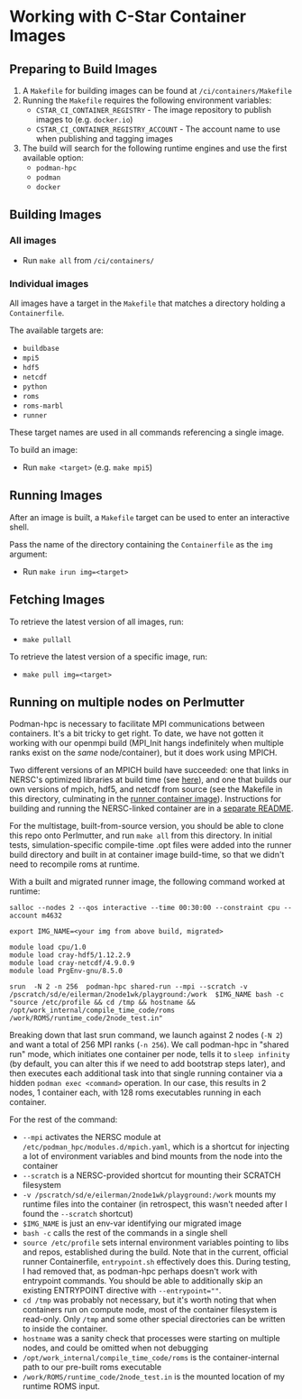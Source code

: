# Working with C-Star Container Images

## Preparing to Build Images

1. A `Makefile` for building images can be found at `/ci/containers/Makefile`
2. Running the `Makefile` requires the following environment variables:
    - `CSTAR_CI_CONTAINER_REGISTRY` - The image repository to publish images to (e.g. `docker.io`)
    - `CSTAR_CI_CONTAINER_REGISTRY_ACCOUNT` - The account name to use when publishing and tagging images
3. The build will search for the following runtime engines and use the first available option:
    - `podman-hpc`
    - `podman`
    - `docker`

## Building Images

### All images

- Run `make all` from `/ci/containers/`

### Individual images

All images have a target in the `Makefile` that matches a directory holding a `Containerfile`.

The available targets are:

- `buildbase`
- `mpi5`
- `hdf5`
- `netcdf`
- `python`
- `roms`
- `roms-marbl`
- `runner`

These target names are used in all commands referencing a single image.

To build an image:

- Run `make <target>` (e.g. `make mpi5`)

## Running Images

After an image is built, a `Makefile` target can be used to enter an interactive shell.

Pass the name of the directory containing the `Containerfile` as the `img` argument:

- Run `make irun img=<target>`

## Fetching Images

To retrieve the latest version of all images, run:

- `make pullall`

To retrieve the latest version of a specific image, run:

- `make pull img=<target>`

## Running on multiple nodes on Perlmutter

Podman-hpc is necessary to facilitate MPI communications between containers. It's a bit tricky to get right. To date, we have not gotten it working with our openmpi build (MPI_Init hangs indefinitely when multiple ranks exist on the _same_ node/container), but it does work using MPICH.

Two different versions of an MPICH build have succeeded: one that links in NERSC's optimized libraries at build time (see [here](ci/containers/all_w_nersc_libs)), and one that builds our own versions of mpich, hdf5, and netcdf from source (see the Makefile in this directory, culminating in the [runner container image](ci/containers/runner)). Instructions for building and running the NERSC-linked container are in a [separate README](ci/containers/all_w_nersc_libs/README.md).

For the multistage, built-from-source version, you should be able to clone this repo onto Perlmutter, and run `make all` from this directory. In initial tests, simulation-specific compile-time .opt files were added into the runner build directory and built in at container image build-time, so that we didn't need to recompile roms at runtime. 

With a built and migrated runner image, the following command worked at runtime:

```
salloc --nodes 2 --qos interactive --time 00:30:00 --constraint cpu --account m4632

export IMG_NAME=<your img from above build, migrated>

module load cpu/1.0
module load cray-hdf5/1.12.2.9
module load cray-netcdf/4.9.0.9
module load PrgEnv-gnu/8.5.0

srun  -N 2 -n 256  podman-hpc shared-run --mpi --scratch -v /pscratch/sd/e/eilerman/2node1wk/playground:/work  $IMG_NAME bash -c "source /etc/profile && cd /tmp && hostname && /opt/work_internal/compile_time_code/roms /work/ROMS/runtime_code/2node_test.in"
```

Breaking down that last srun command, we launch against 2 nodes (`-N 2`) and want a total of 256 MPI ranks (`-n 256`). We call podman-hpc in "shared run" mode, which initiates one container per node, tells it to `sleep infinity` (by default, you can alter this if we need to add bootstrap steps later), and then executes each additional task into that single running container via a hidden `podman exec <command>` operation. In our case, this results in 2 nodes, 1 container each, with 128 roms executables running in each container.

For the rest of the command:
* `--mpi` activates the NERSC module at `/etc/podman_hpc/modules.d/mpich.yaml`, which is a shortcut for injecting a lot of environment variables and bind mounts from the node into the container
* `--scratch` is a NERSC-provided shortcut for mounting their SCRATCH filesystem
* `-v /pscratch/sd/e/eilerman/2node1wk/playground:/work` mounts my runtime files into the container (in retrospect, this wasn't needed after I found the `--scratch` shortcut)
* `$IMG_NAME` is just an env-var identifying our migrated image
* `bash -c` calls the rest of the commands in a single shell
* `source /etc/profile` sets internal environment variables pointing to libs and repos, established during the build. Note that in the current, official runner Containerfile, `entrypoint.sh` effectively does this. During testing, I had removed that, as podman-hpc perhaps doesn't work with entrypoint commands. You should be able to additionally skip an existing ENTRYPOINT directive with `--entrypoint=""`.
* `cd /tmp` was probably not necessary, but it's worth noting that when containers run on compute node, most of the container filesystem is read-only. Only `/tmp` and some other special directories can be written to inside the container.
* `hostname` was a sanity check that processes were starting on multiple nodes, and could be omitted when not debugging
* `/opt/work_internal/compile_time_code/roms` is the container-internal path to our pre-built roms executable
* `/work/ROMS/runtime_code/2node_test.in` is the mounted location of my runtime ROMS input.